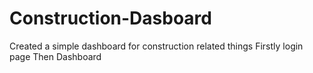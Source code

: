 # Construction-Dasboard
Created a simple dashboard for construction related things
Firstly login page 
Then Dashboard
